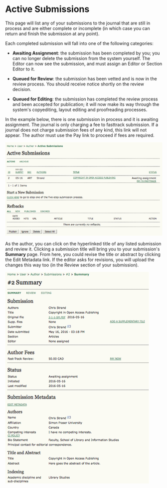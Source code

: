 # Active Submissions



This page will list any of your submissions to the journal that are still in process and are either complete or incomplete (in which case you can return and finish the submission at any point).

Each completed submission will fall into one of the following categories:

* **Awaiting Assignment**: the submission has been completed by you; you can no longer delete the submission from the system yourself. The Editor can now see the submission, and must assign an Editor or Section Editor to it.

* **Queued for Review**: the submission has been vetted and is now in the review process. You should receive notice shortly on the review decision.

* **Queued for Editing**: the submission has completed the review process and been accepted for publication; it will now make its way through the system's copyediting, layout editing and proofreading processes.

In the example below, there is one submission in process and it is awaiting assignment. The journal is only charging a fee to fasttrack submission. If a journal does not charge submission fees of any kind, this link will not appear. The author must use the Pay link to proceed if fees are required. 


![Active Submissions](images/chapter6/author_activ_submissions.png)

As the author, you can click on the hyperlinked title of any listed submission and review it. Clicking a submission title will bring you to your submission's **Summary** page. From here, you could revise the title or abstract by clicking the Edit Metadata link. If the editor asks for revisions, you will upload the changes this way too (in the Review section of your submission).

![Submission Summary](images/chapter6/author_summary_submission.png)
